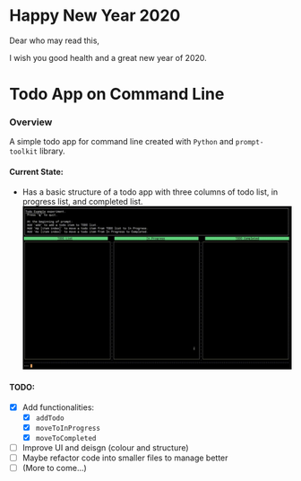 # Happy New Year 2020
Dear who may read this,

I wish you good health and a great new year of 2020.

# Todo App on Command Line

### Overview
A simple todo app for command line created with `Python` and `prompt-toolkit` library.

#### Current State:
* Has a basic structure of a todo app with three columns of todo list, in progress list, and completed list.
![](./cli-todo.gif)

#### TODO:
* [x] Add functionalities:
  * [x] `addTodo`
  * [x] `moveToInProgress`
  * [x] `moveToCompleted`
* [ ] Improve UI and deisgn (colour and structure)
* [ ] Maybe refactor code into smaller files to manage better
* [ ] (More to come...)
